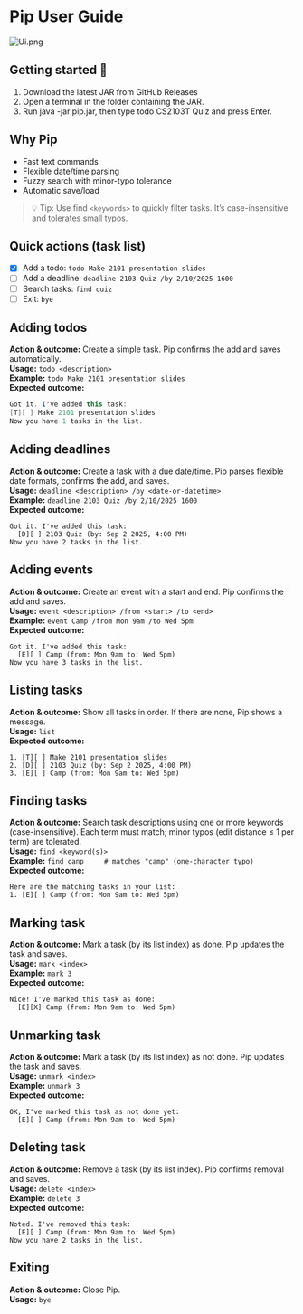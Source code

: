 # Pip User Guide

![Ui.png](Ui.png)

## Getting started 🚀
1. Download the latest JAR from GitHub Releases
2. Open a terminal in the folder containing the JAR.
3. Run java -jar pip.jar, then type todo CS2103T Quiz and press Enter.

## Why Pip
- Fast text commands 
- Flexible date/time parsing 
- Fuzzy search with minor-typo tolerance 
- Automatic save/load
> 💡 Tip: Use find `<keywords>` to quickly filter tasks. It’s case-insensitive and tolerates small typos.

## Quick actions (task list)
- [x] Add a todo: `todo Make 2101 presentation slides`
- [ ] Add a deadline: `deadline 2103 Quiz /by 2/10/2025 1600`
- [ ] Search tasks: `find quiz`
- [ ] Exit: `bye`

## Adding todos
**Action & outcome:** Create a simple task. Pip confirms the add and saves automatically.<br>
**Usage:** `todo <description>`<br>
**Example:** `todo Make 2101 presentation slides`<br>
**Expected outcome:**
```java
Got it. I've added this task:
[T][ ] Make 2101 presentation slides
Now you have 1 tasks in the list.
```

## Adding deadlines
**Action & outcome:** Create a task with a due date/time. Pip parses flexible date formats, confirms the add, and saves.<br>
**Usage:** `deadline <description> /by <date-or-datetime>`<br>
**Example:** `deadline 2103 Quiz /by 2/10/2025 1600`<br>
**Expected outcome:**
```
Got it. I've added this task:
  [D][ ] 2103 Quiz (by: Sep 2 2025, 4:00 PM)
Now you have 2 tasks in the list.
```

## Adding events
**Action & outcome:** Create an event with a start and end. Pip confirms the add and saves.<br>
**Usage:** `event <description> /from <start> /to <end>`<br>
**Example:** `event Camp /from Mon 9am /to Wed 5pm`<br>
**Expected outcome:**
```
Got it. I've added this task:
  [E][ ] Camp (from: Mon 9am to: Wed 5pm)
Now you have 3 tasks in the list.
```

## Listing tasks
**Action & outcome:** Show all tasks in order. If there are none, Pip shows a message.<br>
**Usage:** `list`<br>
**Expected outcome:**<br>
```
1. [T][ ] Make 2101 presentation slides
2. [D][ ] 2103 Quiz (by: Sep 2 2025, 4:00 PM)
3. [E][ ] Camp (from: Mon 9am to: Wed 5pm)
```

## Finding tasks
**Action & outcome:** Search task descriptions using one or more keywords (case-insensitive). Each term must match; minor typos (edit distance ≤ 1 per term) are tolerated.<br>
**Usage:** `find <keyword(s)>`<br>
**Example:** `find canp     # matches "camp" (one-character typo)`<br>
**Expected outcome:**
```
Here are the matching tasks in your list:
1. [E][ ] Camp (from: Mon 9am to: Wed 5pm)
```

## Marking task
**Action & outcome:** Mark a task (by its list index) as done. Pip updates the task and saves.<br>
**Usage:** `mark <index>`<br>
**Example:** `mark 3`<br>
**Expected outcome:**
```
Nice! I've marked this task as done:
  [E][X] Camp (from: Mon 9am to: Wed 5pm)
```

## Unmarking task
**Action & outcome:** Mark a task (by its list index) as not done. Pip updates the task and saves.<br>
**Usage:** `unmark <index>`<br>
**Example:** `unmark 3`<br>
**Expected outcome:**
```
OK, I've marked this task as not done yet:
  [E][ ] Camp (from: Mon 9am to: Wed 5pm)
```

## Deleting task
**Action & outcome:** Remove a task (by its list index). Pip confirms removal and saves.<br>
**Usage:** `delete <index>`<br>
**Example:** `delete 3`<br>
**Expected outcome:**
```
Noted. I've removed this task:
  [E][ ] Camp (from: Mon 9am to: Wed 5pm)
Now you have 2 tasks in the list.
```

## Exiting
**Action & outcome:** Close Pip.<br>
**Usage:** `bye`<br>
